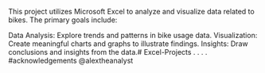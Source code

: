 This project utilizes Microsoft Excel to analyze and visualize data related to bikes. The primary goals include:

Data Analysis: Explore trends and patterns in bike usage data.
Visualization: Create meaningful charts and graphs to illustrate findings.
Insights: Draw conclusions and insights from the data.# Excel-Projects
.
.
.
.
#acknowledgements @alextheanalyst

